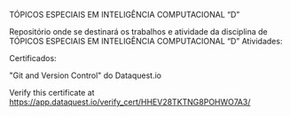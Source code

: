 TÓPICOS ESPECIAIS EM INTELIGÊNCIA COMPUTACIONAL “D”

Repositório onde se destinará os trabalhos e atividade da disciplina de TÓPICOS ESPECIAIS EM INTELIGÊNCIA COMPUTACIONAL “D”
Atividades:

Certificados:

"Git and Version Control" do Dataquest.io

Verify this certificate at https://app.dataquest.io/verify_cert/HHEV28TKTNG8POHWO7A3/ 
